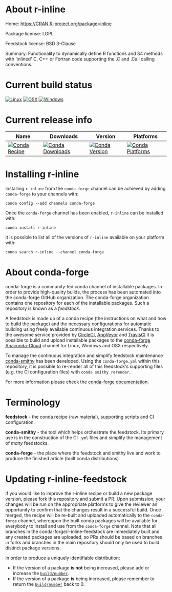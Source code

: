 About r-inline
==============

Home: https://CRAN.R-project.org/package=inline

Package license: LGPL

Feedstock license: BSD 3-Clause

Summary: Functionality to dynamically define R functions and S4 methods with 'inlined' C, C++ or Fortran code supporting the .C and .Call calling conventions.



Current build status
====================

[![Linux](https://img.shields.io/circleci/project/github/conda-forge/r-inline-feedstock/master.svg?label=Linux)](https://circleci.com/gh/conda-forge/r-inline-feedstock)
[![OSX](https://img.shields.io/travis/conda-forge/r-inline-feedstock/master.svg?label=macOS)](https://travis-ci.org/conda-forge/r-inline-feedstock)
[![Windows](https://img.shields.io/appveyor/ci/conda-forge/r-inline-feedstock/master.svg?label=Windows)](https://ci.appveyor.com/project/conda-forge/r-inline-feedstock/branch/master)

Current release info
====================

| Name | Downloads | Version | Platforms |
| --- | --- | --- | --- |
| [![Conda Recipe](https://img.shields.io/badge/recipe-r--inline-green.svg)](https://anaconda.org/conda-forge/r-inline) | [![Conda Downloads](https://img.shields.io/conda/dn/conda-forge/r-inline.svg)](https://anaconda.org/conda-forge/r-inline) | [![Conda Version](https://img.shields.io/conda/vn/conda-forge/r-inline.svg)](https://anaconda.org/conda-forge/r-inline) | [![Conda Platforms](https://img.shields.io/conda/pn/conda-forge/r-inline.svg)](https://anaconda.org/conda-forge/r-inline) |

Installing r-inline
===================

Installing `r-inline` from the `conda-forge` channel can be achieved by adding `conda-forge` to your channels with:

```
conda config --add channels conda-forge
```

Once the `conda-forge` channel has been enabled, `r-inline` can be installed with:

```
conda install r-inline
```

It is possible to list all of the versions of `r-inline` available on your platform with:

```
conda search r-inline --channel conda-forge
```


About conda-forge
=================

conda-forge is a community-led conda channel of installable packages.
In order to provide high-quality builds, the process has been automated into the
conda-forge GitHub organization. The conda-forge organization contains one repository
for each of the installable packages. Such a repository is known as a *feedstock*.

A feedstock is made up of a conda recipe (the instructions on what and how to build
the package) and the necessary configurations for automatic building using freely
available continuous integration services. Thanks to the awesome service provided by
[CircleCI](https://circleci.com/), [AppVeyor](https://www.appveyor.com/)
and [TravisCI](https://travis-ci.org/) it is possible to build and upload installable
packages to the [conda-forge](https://anaconda.org/conda-forge)
[Anaconda-Cloud](https://anaconda.org/) channel for Linux, Windows and OSX respectively.

To manage the continuous integration and simplify feedstock maintenance
[conda-smithy](https://github.com/conda-forge/conda-smithy) has been developed.
Using the ``conda-forge.yml`` within this repository, it is possible to re-render all of
this feedstock's supporting files (e.g. the CI configuration files) with ``conda smithy rerender``.

For more information please check the [conda-forge documentation](https://conda-forge.org/docs/).

Terminology
===========

**feedstock** - the conda recipe (raw material), supporting scripts and CI configuration.

**conda-smithy** - the tool which helps orchestrate the feedstock.
                   Its primary use is in the construction of the CI ``.yml`` files
                   and simplify the management of *many* feedstocks.

**conda-forge** - the place where the feedstock and smithy live and work to
                  produce the finished article (built conda distributions)


Updating r-inline-feedstock
===========================

If you would like to improve the r-inline recipe or build a new
package version, please fork this repository and submit a PR. Upon submission,
your changes will be run on the appropriate platforms to give the reviewer an
opportunity to confirm that the changes result in a successful build. Once
merged, the recipe will be re-built and uploaded automatically to the
`conda-forge` channel, whereupon the built conda packages will be available for
everybody to install and use from the `conda-forge` channel.
Note that all branches in the conda-forge/r-inline-feedstock are
immediately built and any created packages are uploaded, so PRs should be based
on branches in forks and branches in the main repository should only be used to
build distinct package versions.

In order to produce a uniquely identifiable distribution:
 * If the version of a package **is not** being increased, please add or increase
   the [``build/number``](https://conda.io/docs/user-guide/tasks/build-packages/define-metadata.html#build-number-and-string).
 * If the version of a package **is** being increased, please remember to return
   the [``build/number``](https://conda.io/docs/user-guide/tasks/build-packages/define-metadata.html#build-number-and-string)
   back to 0.
